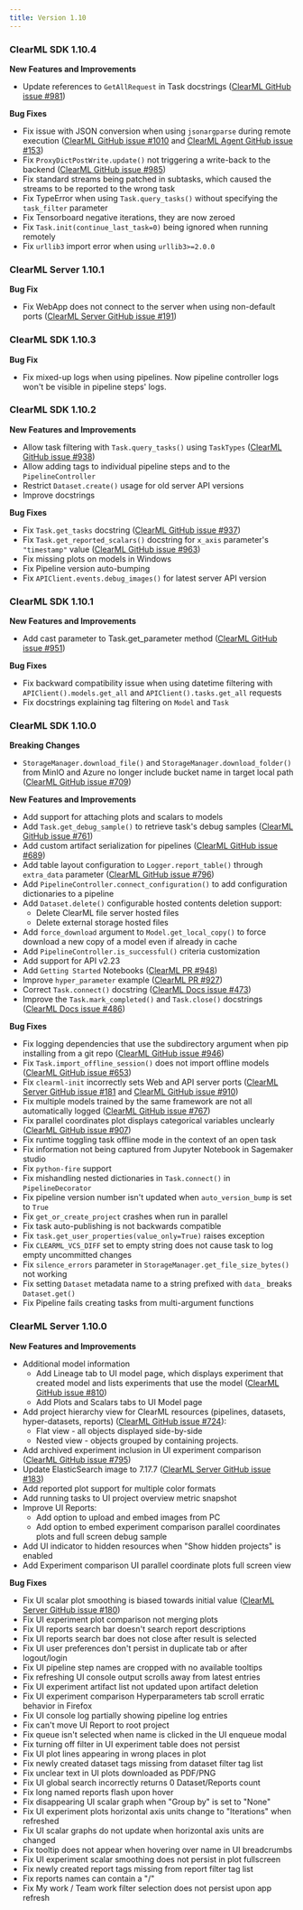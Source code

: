 ```yaml
---
title: Version 1.10
---
```


### ClearML SDK 1.10.4

**New Features and Improvements**
* Update references to `GetAllRequest` in Task docstrings ([ClearML GitHub issue #981](https://github.com/allegroai/clearml/issues/981))

**Bug Fixes**
* Fix issue with JSON conversion when using `jsonargparse` during remote execution ([ClearML GitHub issue #1010](https://github.com/allegroai/clearml/issues/1010)
and [ClearML Agent GitHub issue #153](https://github.com/allegroai/clearml-agent/issues/153))
* Fix `ProxyDictPostWrite.update()` not triggering a write-back to the backend ([ClearML GitHub issue #985](https://github.com/allegroai/clearml/issues/985))
* Fix standard streams being patched in subtasks, which caused the streams to be reported to the wrong task
* Fix TypeError when using `Task.query_tasks()` without specifying the `task_filter` parameter
* Fix Tensorboard negative iterations, they are now zeroed
* Fix `Task.init(continue_last_task=0)` being ignored when running remotely
* Fix `urllib3` import error when using `urllib3>=2.0.0`

### ClearML Server 1.10.1

**Bug Fix**
* Fix WebApp does not connect to the server when using non-default ports ([ClearML Server GitHub issue #191](https://github.com/allegroai/clearml-server/issues/191))

### ClearML SDK 1.10.3

**Bug Fix**
* Fix mixed-up logs when using pipelines. Now pipeline controller logs won't be visible in pipeline steps' logs.

### ClearML SDK 1.10.2

**New Features and Improvements**
* Allow task filtering with `Task.query_tasks()` using `TaskTypes` ([ClearML GitHub issue #938](https://github.com/allegroai/clearml/issues/938))
* Allow adding tags to individual pipeline steps and to the `PipelineController`
* Restrict `Dataset.create()` usage for old server API versions
* Improve docstrings

**Bug Fixes**
* Fix `Task.get_tasks` docstring ([ClearML GitHub issue #937](https://github.com/allegroai/clearml/issues/937))
* Fix `Task.get_reported_scalars()` docstring for `x_axis` parameter's `"timestamp"` value ([ClearML GitHub issue #963](https://github.com/allegroai/clearml/issues/963))
* Fix missing plots on models in Windows
* Fix Pipeline version auto-bumping
* Fix `APIClient.events.debug_images()` for latest server API version

### ClearML SDK 1.10.1

**New Features and Improvements**
* Add cast parameter to Task.get_parameter method ([ClearML GitHub issue #951](https://github.com/allegroai/clearml/issues/951))

**Bug Fixes**
* Fix backward compatibility issue when using datetime filtering with `APIClient().models.get_all` and `APIClient().tasks.get_all` requests
* Fix docstrings explaining tag filtering on `Model` and `Task`

### ClearML SDK 1.10.0

**Breaking Changes**
* `StorageManager.download_file()` and `StorageManager.download_folder()` from MinIO and Azure no longer include bucket name 
in target local path ([ClearML GitHub issue #709](https://github.com/allegroai/clearml/issues/709))

**New Features and Improvements**
* Add support for attaching plots and scalars to models
* Add `Task.get_debug_sample()` to retrieve task's debug samples ([ClearML GitHub issue #761](https://github.com/allegroai/clearml/issues/761))
* Add custom artifact serialization for pipelines ([ClearML GitHub issue #689](https://github.com/allegroai/clearml/issues/689))
* Add table layout configuration to `Logger.report_table()` through `extra_data` parameter ([ClearML GitHub issue #796](https://github.com/allegroai/clearml/issues/796))
* Add `PipelineController.connect_configuration()` to add configuration dictionaries to a pipeline
* Add `Dataset.delete()` configurable hosted contents deletion support:
  * Delete ClearML file server hosted files
  * Delete external storage hosted files 
* Add `force_download` argument to `Model.get_local_copy()` to force download a new copy of a model even if already in cache
* Add `PipelineController.is_successful()` criteria customization
* Add support for API v2.23
* Add `Getting Started` Notebooks ([ClearML PR #948](https://github.com/allegroai/clearml/pull/948))
* Improve `hyper_parameter` example ([ClearML PR #927](https://github.com/allegroai/clearml/pull/927))
* Correct `Task.connect()` docstring ([ClearML Docs issue #473](https://github.com/allegroai/clearml-DOCS/issues/473))
* Improve the `Task.mark_completed()` and `Task.close()` docstrings ([ClearML Docs issue #486](https://github.com/allegroai/clearml-docs/issues/486))


**Bug Fixes**
* Fix logging dependencies that use the subdirectory argument when pip installing from a git repo ([ClearML GitHub issue #946](https://github.com/allegroai/clearml/issues/946))
* Fix `Task.import_offline_session()` does not import offline models ([ClearML GitHub issue #653](https://github.com/allegroai/clearml/issues/653))
* Fix `clearml-init` incorrectly sets Web and API server ports ([ClearML Server GitHub issue #181](https://github.com/allegroai/clearml-server/issues/181) and [ClearML GitHub issue #910](https://github.com/allegroai/clearml/issues/910))
* Fix multiple models trained by the same framework are not all automatically logged ([ClearML GitHub issue #767](https://github.com/allegroai/clearml/issues/767))
* Fix parallel coordinates plot displays categorical variables unclearly ([ClearML GitHub issue #907](https://github.com/allegroai/clearml/issues/907))
* Fix runtime toggling task offline mode in the context of an open task
* Fix information not being captured from Jupyter Notebook in Sagemaker studio
* Fix `python-fire` support
* Fix mishandling nested dictionaries in `Task.connect()` in `PipelineDecorator`
* Fix pipeline version number isn't updated when `auto_version_bump` is set to `True`
* Fix `get_or_create_project` crashes when run in parallel
* Fix task auto-publishing is not backwards compatible
* Fix `task.get_user_properties(value_only=True)` raises exception 
* Fix `CLEARML_VCS_DIFF` set to empty string does not cause task to log empty uncommitted changes
* Fix `silence_errors` parameter in `StorageManager.get_file_size_bytes()` not working
* Fix setting `Dataset` metadata name to a string prefixed with `data_` breaks `Dataset.get()`
* Fix Pipeline fails creating tasks from multi-argument functions



### ClearML Server 1.10.0

**New Features and Improvements**
* Additional model information
  * Add Lineage tab to UI model page, which displays experiment that created model and lists experiments that use the model ([ClearML GitHub issue #810](https://github.com/allegroai/clearml/issues/810))
  * Add Plots and Scalars tabs to UI Model page
* Add project hierarchy view for ClearML resources (pipelines, datasets, hyper-datasets, reports) ([ClearML GitHub issue #724](https://github.com/allegroai/clearml/issues/724)):
  * Flat view - all objects displayed side-by-side
  * Nested view - objects grouped by containing projects. 
* Add archived experiment inclusion in UI experiment comparison ([ClearML GitHub issue #795](https://github.com/allegroai/clearml/issues/795))
* Update ElasticSearch image to 7.17.7 ([ClearML Server GitHub issue #183](https://github.com/allegroai/clearml-server/issues/183))
* Add reported plot support for multiple color formats
* Add running tasks to UI project overview metric snapshot
* Improve UI Reports:
  * Add option to upload and embed images from PC
  * Add option to embed experiment comparison parallel coordinates plots and full screen debug sample
* Add UI indicator to hidden resources when "Show hidden projects" is enabled
* Add Experiment comparison UI parallel coordinate plots full screen view

**Bug Fixes**
* Fix UI scalar plot smoothing is biased towards initial value ([ClearML Server GitHub issue #180](https://github.com/allegroai/clearml-server/issues/180))
* Fix UI experiment plot comparison not merging plots
* Fix UI reports search bar doesn't search report descriptions
* Fix UI reports search bar does not close after result is selected
* Fix UI user preferences don't persist in duplicate tab or after logout/login 
* Fix UI pipeline step names are cropped with no available tooltips
* Fix refreshing UI console output scrolls away from latest entries
* Fix UI experiment artifact list not updated upon artifact deletion
* Fix UI experiment comparison Hyperparameters tab scroll erratic behavior in Firefox
* Fix UI console log partially showing pipeline log entries
* Fix can't move UI Report to root project
* Fix queue isn't selected when name is clicked in the UI enqueue modal
* Fix turning off filter in UI experiment table does not persist
* Fix UI plot lines appearing in wrong places in plot
* Fix newly created dataset tags missing from dataset filter tag list
* Fix unclear text in UI plots downloaded as PDF/PNG
* Fix UI global search incorrectly returns 0 Dataset/Reports count  
* Fix long named reports flash upon hover
* Fix disappearing UI scalar graph when "Group by" is set to "None"
* Fix UI experiment plots horizontal axis units change to "Iterations" when refreshed
* Fix UI scalar graphs do not update when horizontal axis units are changed
* Fix tooltip does not appear when hovering over name in UI breadcrumbs
* Fix UI experiment scalar smoothing does not persist in plot fullscreen
* Fix newly created report tags missing from report filter tag list
* Fix reports names can contain a "/"
* Fix My work / Team work filter selection does not persist upon app refresh 

